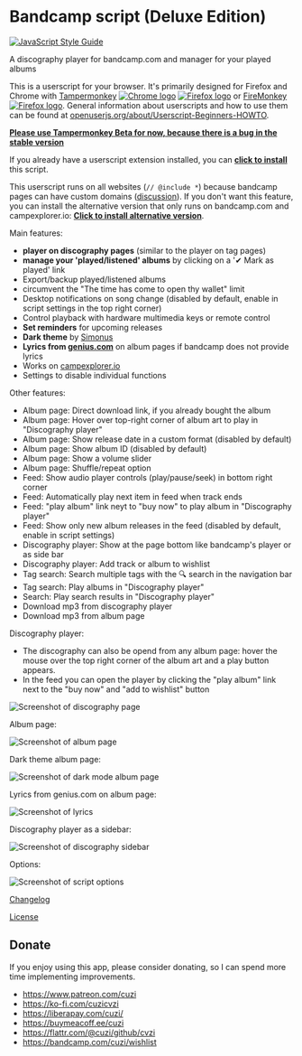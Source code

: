 # Bandcamp script (Deluxe Edition)

[![JavaScript Style Guide](https://img.shields.io/badge/code_style-standard-brightgreen.svg)](https://standardjs.com)

A discography player for bandcamp.com and manager for your played albums

This is a userscript for your browser. It's primarily designed for Firefox and Chrome with
[Tampermonkey](https://www.tampermonkey.net/) [![Chrome logo](https://raw.githubusercontent.com/OpenUserJS/OpenUserJS.org/master/public/images/ua/chrome16.png)](https://chrome.google.com/webstore/detail/tampermonkey/dhdgffkkebhmkfjojejmpbldmpobfkfo) [![Firefox logo](https://raw.githubusercontent.com/OpenUserJS/OpenUserJS.org/master/public/images/ua/firefox16.png)](https://addons.mozilla.org/en-US/firefox/addon/tampermonkey/)
or
[FireMonkey ![Firefox logo](https://raw.githubusercontent.com/OpenUserJS/OpenUserJS.org/master/public/images/ua/firefox16.png)](https://addons.mozilla.org/en-US/firefox/addon/firemonkey/).
General information about userscripts and how to use them can be found at [openuserjs.org/about/Userscript-Beginners-HOWTO](https://openuserjs.org/about/Userscript-Beginners-HOWTO).

[**Please use Tampermonkey Beta for now, because there is a bug in the stable version**](https://github.com/cvzi/Bandcamp-script-deluxe-edition/issues/304)

If you already have a userscript extension installed, you can **[click to install](https://greasyfork.org/scripts/390404-bandcamp-script-deluxe-edition/code/Bandcamp%20script%20(Deluxe%20Edition).user.js)** this script.

This userscript runs on all websites (`// @include *`) because bandcamp pages can have custom domains ([discussion](../../issues/3)). If you don't want this feature, you can install the alternative version that only runs on bandcamp.com and campexplorer.io: **[Click to install alternative version](https://github.com/cvzi/Bandcamp-script-deluxe-edition/raw/master/dist/release-bandcamp.com-only.user.js)**.

Main features:
 *   **player on discography pages** (similar to the player on tag pages)
 *   **manage your 'played/listened' albums** by clicking on a '✔ Mark as played' link
 *   Export/backup played/listened albums
 *   circumvent the "The time has come to open thy wallet" limit
 *   Desktop notifications on song change (disabled by default, enable in script settings in the top right corner)
 *   Control playback with hardware multimedia keys or remote control
 *   **Set reminders** for upcoming releases
 *   **Dark theme** by [Simonus](https://userstyles.org/styles/171538/bandcamp-in-dark)
 *   **Lyrics from [genius.com](https://genius.com/)** on album pages if bandcamp does not provide lyrics
 *   Works on [campexplorer.io](https://campexplorer.io/)
 *   Settings to disable individual functions

Other features:
 *   Album page: Direct download link, if you already bought the album
 *   Album page: Hover over top-right corner of album art to play in "Discography player"
 *   Album page: Show release date in a custom format (disabled by default)
 *   Album page: Show album ID (disabled by default)
 *   Album page: Show a volume slider
 *   Album page: Shuffle/repeat option
 *   Feed: Show audio player controls (play/pause/seek) in bottom right corner
 *   Feed: Automatically play next item in feed when track ends
 *   Feed: "play album" link neyt to "buy now" to play album in "Discography player"
 *   Feed: Show only new album releases in the feed (disabled by default, enable in  script settings)
 *   Discography player: Show at the page bottom like bandcamp's player or as side bar
 *   Discography player: Add track or album to wishlist
 *   Tag search: Search multiple tags with the 🔍 search in the navigation bar
 *   Tag search: Play albums in "Discography player"
 *   Search: Play search results in "Discography player"
 *   Download mp3 from discography player
 *   Download mp3 from album page

Discography player:

 *   The discography can also be opend from any album page: hover the mouse over the top right corner of the album art and a play button appears.
 *   In the feed you can open the player by clicking the "play album" link next to the "buy now" and "add to wishlist" button

![Screenshot of discography page](screenshots/screenshotDiscographyPage.webp)

Album page:

![Screenshot of album page](screenshots/screenshotAlbumPage.webp)

Dark theme album page:

![Screenshot of dark mode album page](screenshots/screenshotAlbumPageDarkMode.png)

Lyrics from genius.com on album page:

![Screenshot of lyrics](screenshots/screenshotGeniusLyrics.webp)

Discography player as a sidebar:

![Screenshot of discography sidebar](screenshots/screenshotDiscographySidebar.png)

Options:

![Screenshot of script options](screenshots/screenshotOptions.png)

[Changelog](CHANGELOG.md)

[License](LICENSE)

## Donate

If you enjoy using this app, please consider donating, so I can spend more time implementing improvements.
 *   https://www.patreon.com/cuzi
 *   https://ko-fi.com/cuzicvzi
 *   https://liberapay.com/cuzi/
 *   https://buymeacoff.ee/cuzi
 *   https://flattr.com/@cuzi/github/cvzi
 *   https://bandcamp.com/cuzi/wishlist
